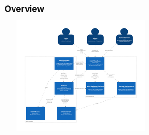 # Overview

<figure><img src="../../.gitbook/assets/imagen (4).png" alt=""><figcaption></figcaption></figure>
